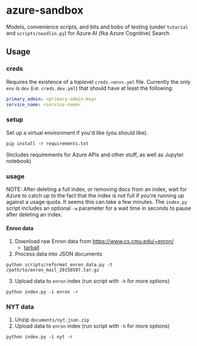# azure-sandbox

Models, convenience scripts, and bits and bobs of testing (under `tutorial` and `scripts/noodlin.py`) for
Azure AI (fka Azure Cognitive) Search.

## Usage

### creds
Requires the existence of a toplevel `creds.<env>.yml` file. Currently the only `env` is `dev` (i.e. `creds.dev.yml`) that 
should have at least the following:
```yml
primary_admin: <primary-admin-key>
service_name: <service-name>
```

### setup
Set up a virtual environment if you'd like (you should like).
```
pip install -r requirements.txt
```
(Includes requirements for Azure APIs and other stuff, as well as Jupyter notebook)

### usage

NOTE: After deleting a full index, or removing docs from an index, wait for Azure to catch up to the fact
that the index is not full if you're running up against a usage quota. It seems this can take a few minutes.
The `index.py` script includes an optional `-w` parameter for a wait time in seconds to pause
after deleting an index.

#### Enron data

1. Download raw Enron data from https://www.cs.cmu.edu/~enron/
   - [tarball](https://www.cs.cmu.edu/~enron/enron_mail_20150507.tar.gz)
2. Process data into JSON documents
```
python scripts/reformat_enron_data.py -t /path/to/enron_mail_20150507.tar.gz
```
3. Upload data to `enron` index (run script with `-h` for more options)
```
python index.py -i enron -r
```

### NYT data

1. Unzip `documents/nyt.json.zip`
2. Upload data to `enron` index (run script with `-h` for more options)
```
python index.py -i nyt -r
```